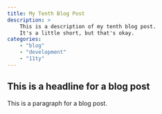 ```yaml
---
title: My Tenth Blog Post
description: >
    This is a description of my tenth blog post.
    It's a little short, but that's okay.
categories:
    - "blog"
    - "development"
    - "11ty"
---
```


## This is a headline for a blog post

This is a paragraph for a blog post.